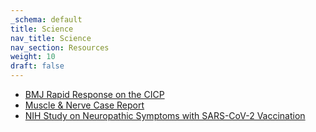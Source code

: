 ```yaml
---
_schema: default
title: Science
nav_title: Science
nav_section: Resources
weight: 10
draft: false
---
```

* [BMJ Rapid Response on the CICP](https://www.bmj.com/content/377/bmj.o919/rr-0)
* [Muscle & Nerve Case Report](https://onlinelibrary.wiley.com/doi/10.1002/mus.27696)
* [NIH Study on Neuropathic Symptoms with SARS-CoV-2 Vaccination](https://www.medrxiv.org/content/10.1101/2022.05.16.22274439v1)
